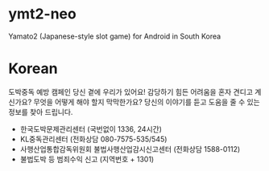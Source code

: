 # ymt2-neo
Yamato2 (Japanese-style slot game) for Android in South Korea

# Korean
도박중독 예방 캠페인
당신 곁에 우리가 있어요!
감당하기 힘든 어려움을 혼자 견디고 계신가요?
무엇을 어떻게 해야 할지 막막한가요?
당신의 이야기를 듣고 도움을 줄 수 있는 정보를 찾아 드립니다.
- 한국도박문제관리센터 (국번없이 1336, 24시간)
- KL중독관리센터 (전화상담  080-7575-535/545)
- 사행산업통합감독위원회 불법사행산업감시신고센터 (전화상담 1588-0112)
- 불법도박 등 범죄수익 신고 (지역번호 + 1301)
